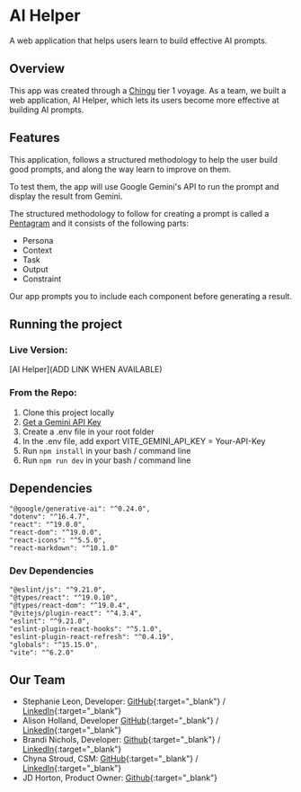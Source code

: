 # AI Helper

A web application that helps users learn to build effective AI prompts.

## Overview

This app was created through a [Chingu](https://www.chingu.io/) tier 1 voyage. As a team, we built a web application, AI Helper, which lets its users become more effective at building AI prompts.

## Features

This application, follows a structured methodology to help the user build good prompts, and along the way learn to improve on them.

To test them, the app will use Google Gemini's API to run the prompt and display the result from Gemini.

The structured methodology to follow for creating a prompt is called a [Pentagram](https://ai.plainenglish.io/prompt-engineering-with-pentagram-framework-persona-context-task-output-and-constraint-3717b0733578) and it consists of the following parts:

- Persona
- Context
- Task
- Output
- Constraint

Our app prompts you to include each component before generating a result.

## Running the project

### Live Version:

[AI Helper](ADD LINK WHEN AVAILABLE)

### From the Repo:

1. Clone this project locally
2. [Get a Gemini API Key](https://ai.google.dev/gemini-api/docs/api-key)
3. Create a .env file in your root folder
4. In the .env file, add export VITE_GEMINI_API_KEY = Your-API-Key
5. Run `npm install` in your bash / command line
6. Run `npm run dev` in your bash / command line

## Dependencies

    "@google/generative-ai": "^0.24.0",
    "dotenv": "^16.4.7",
    "react": "^19.0.0",
    "react-dom": "^19.0.0",
    "react-icons": "^5.5.0",
    "react-markdown": "^10.1.0"

### Dev Dependencies

    "@eslint/js": "^9.21.0",
    "@types/react": "^19.0.10",
    "@types/react-dom": "^19.0.4",
    "@vitejs/plugin-react": "^4.3.4",
    "eslint": "^9.21.0",
    "eslint-plugin-react-hooks": "^5.1.0",
    "eslint-plugin-react-refresh": "^0.4.19",
    "globals": "^15.15.0",
    "vite": "^6.2.0"

## Our Team

- Stephanie Leon, Developer: [GitHub](https://github.com/stefleon33){:target="_blank"} / [LinkedIn](https://www.linkedin.com/in/stephanie-leon33/){:target="_blank"}
- Alison Holland, Developer [GitHub](https://github.com/alison-ah){:target="_blank"} / [LinkedIn](https://linkedin.com/in/andersonholland){:target="_blank"}
- Brandi Nichols, Developer: [Github](https://github.com/branic18){:target="_blank"} / [LinkedIn](https://www.linkedin.com/in/brandi-nichols-dev){:target="_blank"}
- Chyna Stroud, CSM: [GitHub](https://github.com/Chyna397){:target="_blank"} / [LinkedIn](https://www.linkedin.com/in/chyna-stroud-csm-3448a9213){:target="_blank"}
- JD Horton, Product Owner: [Github](https://github.com/JD818){:target="_blank"}
